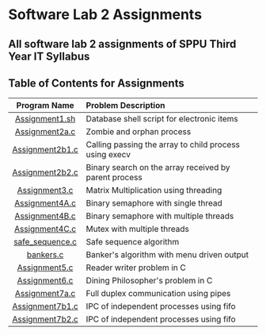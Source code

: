 # Software Lab 2 Assignments

## All software lab 2 assignments of SPPU Third Year IT Syllabus

## Table of Contents for Assignments


| Program Name                     | Problem Description                  |
| :-----------------------------:  | :--------------------------------    |
|[Assignment1.sh](Assignment1.sh)|Database shell script for electronic items|
|[Assignment2a.c](Assignment2a.c)|Zombie and orphan process|
|[Assignment2b1.c](Assignment2b1.c)|Calling passing the array to child process using execv|
|[Assignment2b2.c](Assignment2b2.c)|Binary search on the array received by parent process|
|[Assignment3.c](Assignment3.c)|Matrix Multiplication using threading|
|[Assignment4A.c](Assignment4A.c)|Binary semaphore with single thread|
|[Assignment4B.c](Assignment4B.c)|Binary semaphore with multiple threads|
|[Assignment4C.c](Assignment4C.c)|Mutex with multiple threads|
|[safe_sequence.c](safe_sequence.c)|Safe sequence algorithm|
|[bankers.c](bankers.c)|Banker's algorithm with menu driven output|
|[Assignment5.c](Assignment5.c)|Reader writer problem in C|
|[Assignment6.c](Assignment6.c)|Dining Philosopher's problem in C|
|[Assignment7a.c](Assignment7a.c)|Full duplex communication using pipes|
|[Assignment7b1.c](Assignment7b1.c)|IPC of independent processes using fifo|
|[Assignment7b2.c](Assignment7b2.c)|IPC of independent processes using fifo|



